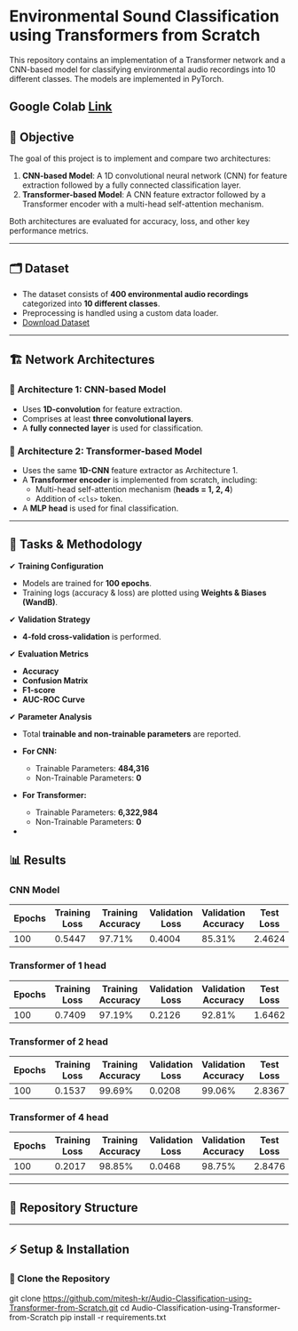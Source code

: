 # Environmental Sound Classification using Transformers from Scratch

This repository contains an implementation of a Transformer network and a CNN-based model for classifying environmental audio recordings into 10 different classes. The models are implemented in PyTorch.
## Google Colab [Link](https://colab.research.google.com/drive/1verjVPaupv9xLMw20HILHFqJn-iUHgTj?usp=sharing) 

## 📌 Objective

The goal of this project is to implement and compare two architectures:

1. **CNN-based Model**: A 1D convolutional neural network (CNN) for feature extraction followed by a fully connected classification layer.
2. **Transformer-based Model**: A CNN feature extractor followed by a Transformer encoder with a multi-head self-attention mechanism.

Both architectures are evaluated for accuracy, loss, and other key performance metrics.

---

## 🗂 Dataset

- The dataset consists of **400 environmental audio recordings** categorized into **10 different classes**.
- Preprocessing is handled using a custom data loader.
- [Download Dataset](https://iitjacin-my.sharepoint.com/personal/mishra_10_iitj_ac_in/_layouts/15/onedrive.aspx?id=%2Fpersonal%2Fmishra%5F10%5Fiitj%5Fac%5Fin%2FDocuments%2FAudio%5FAssignment%5FDL%2FArchive%2Ezip&parent=%2Fpersonal%2Fmishra%5F10%5Fiitj%5Fac%5Fin%2FDocuments%2FAudio%5FAssignment%5FDL&ga=1)


---

## 🏗 Network Architectures

### 🔹 **Architecture 1: CNN-based Model**
- Uses **1D-convolution** for feature extraction.
- Comprises at least **three convolutional layers**.
- A **fully connected layer** is used for classification.

### 🔹 **Architecture 2: Transformer-based Model**
- Uses the same **1D-CNN** feature extractor as Architecture 1.
- A **Transformer encoder** is implemented from scratch, including:
  - Multi-head self-attention mechanism (**heads = 1, 2, 4**)
  - Addition of `<cls>` token.
- A **MLP head** is used for final classification.

---

## 📌 Tasks & Methodology

✔ **Training Configuration**
- Models are trained for **100 epochs**.
- Training logs (accuracy & loss) are plotted using **Weights & Biases (WandB)**.

✔ **Validation Strategy**
- **4-fold cross-validation** is performed.

✔ **Evaluation Metrics**
- **Accuracy**
- **Confusion Matrix**
- **F1-score**
- **AUC-ROC Curve**

✔ **Parameter Analysis**
- Total **trainable and non-trainable parameters** are reported.
- **For CNN:**
  - Trainable Parameters: **484,316**
  - Non-Trainable Parameters: **0**
- **For Transformer:**
  - Trainable Parameters: **6,322,984**
  - Non-Trainable Parameters: **0**



- 


## 📊 Results

### CNN Model

| Epochs | Training Loss | Training Accuracy | Validation Loss | Validation Accuracy | Test Loss | Test Accuracy | F1 Score |
|--------|--------------|-------------------|----------------|---------------------|-----------|--------------|---------|
| 100    | 0.5447       | 97.71%            | 0.4004         | 85.31%             | 2.4624    | 47.50%       | 0.4066  |



### Transformer of 1 head

| Epochs | Training Loss | Training Accuracy | Validation Loss | Validation Accuracy | Test Loss | Test Accuracy | F1 Score |
|--------|--------------|-------------------|----------------|---------------------|-----------|--------------|----------|
| 100    | 0.7409       | 97.19%            | 0.2126         | 92.81%              | 1.6462    | 55.00%       | 0.5187   |


### Transformer of 2 head

| Epochs | Training Loss | Training Accuracy | Validation Loss | Validation Accuracy | Test Loss | Test Accuracy | F1 Score |
|--------|--------------|-------------------|----------------|---------------------|-----------|--------------|----------|
| 100    | 0.1537       | 99.69%            | 0.0208         | 99.06%             | 2.8367    | 47.50%       | 0.4371   |


### Transformer of 4 head

| Epochs | Training Loss | Training Accuracy | Validation Loss | Validation Accuracy | Test Loss | Test Accuracy | F1 Score |
|--------|--------------|-------------------|----------------|---------------------|-----------|--------------|----------|
| 100    | 0.2017       | 98.85%            | 0.0468         | 98.75%             | 2.8476    | 45.00%       | 0.4252   |



---

## 📂 Repository Structure




---

## ⚡ Setup & Installation

### 🔹 Clone the Repository

git clone https://github.com/mitesh-kr/Audio-Classification-using-Transformer-from-Scratch.git
cd Audio-Classification-using-Transformer-from-Scratch
pip install -r requirements.txt
